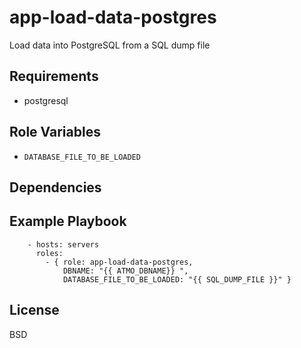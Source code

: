app-load-data-postgres
======================

Load data into PostgreSQL from a SQL dump file

Requirements
------------

- postgresql

Role Variables
--------------

- `DATABASE_FILE_TO_BE_LOADED`

Dependencies
------------


Example Playbook
----------------

```
    - hosts: servers
      roles:
        - { role: app-load-data-postgres,
            DBNAME: "{{ ATMO_DBNAME}} ",
            DATABASE_FILE_TO_BE_LOADED: "{{ SQL_DUMP_FILE }}" }
```

License
-------

BSD
